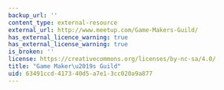 ```yaml
---
backup_url: ''
content_type: external-resource
external_url: http://www.meetup.com/Game-Makers-Guild/
has_external_licence_warning: true
has_external_license_warning: true
is_broken: ''
license: https://creativecommons.org/licenses/by-nc-sa/4.0/
title: "Game Maker\u2019s Guild"
uid: 63491ccd-4173-40d5-a7e1-3cc020a9a877
---
```

